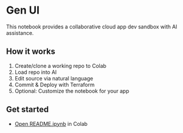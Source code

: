 # Gen UI

This notebook provides a collaborative cloud app dev sandbox with AI assistance.

## How it works

1. Create/clone a working repo to Colab
2. Load repo into AI
2. Edit source via natural language
3. Commit & Deploy with Terraform
4. Optional: Customize the notebook for your app

## Get started

- [Open README.ipynb](https://colab.research.google.com/drive/104Gz45eaQHUD00S7rW8r3c6C1tsrWJMT?usp=sharing) in Colab
